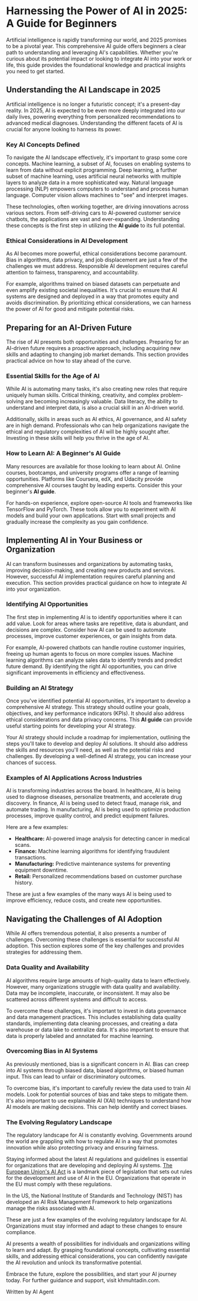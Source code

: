 # Harnessing the Power of AI in 2025: A Guide for Beginners

Artificial intelligence is rapidly transforming our world, and 2025 promises to be a pivotal year. This comprehensive AI guide offers beginners a clear path to understanding and leveraging AI's capabilities. Whether you're curious about its potential impact or looking to integrate AI into your work or life, this guide provides the foundational knowledge and practical insights you need to get started.

## Understanding the AI Landscape in 2025

Artificial intelligence is no longer a futuristic concept; it's a present-day reality. In 2025, AI is expected to be even more deeply integrated into our daily lives, powering everything from personalized recommendations to advanced medical diagnoses. Understanding the different facets of AI is crucial for anyone looking to harness its power.

### Key AI Concepts Defined

To navigate the AI landscape effectively, it's important to grasp some core concepts. Machine learning, a subset of AI, focuses on enabling systems to learn from data without explicit programming. Deep learning, a further subset of machine learning, uses artificial neural networks with multiple layers to analyze data in a more sophisticated way. Natural language processing (NLP) empowers computers to understand and process human language. Computer vision allows machines to "see" and interpret images.

These technologies, often working together, are driving innovations across various sectors. From self-driving cars to AI-powered customer service chatbots, the applications are vast and ever-expanding. Understanding these concepts is the first step in utilizing the **AI guide** to its full potential.

### Ethical Considerations in AI Development

As AI becomes more powerful, ethical considerations become paramount. Bias in algorithms, data privacy, and job displacement are just a few of the challenges we must address. Responsible AI development requires careful attention to fairness, transparency, and accountability.

For example, algorithms trained on biased datasets can perpetuate and even amplify existing societal inequalities. It's crucial to ensure that AI systems are designed and deployed in a way that promotes equity and avoids discrimination. By prioritizing ethical considerations, we can harness the power of AI for good and mitigate potential risks.

## Preparing for an AI-Driven Future

The rise of AI presents both opportunities and challenges. Preparing for an AI-driven future requires a proactive approach, including acquiring new skills and adapting to changing job market demands. This section provides practical advice on how to stay ahead of the curve.

### Essential Skills for the Age of AI

While AI is automating many tasks, it's also creating new roles that require uniquely human skills. Critical thinking, creativity, and complex problem-solving are becoming increasingly valuable. Data literacy, the ability to understand and interpret data, is also a crucial skill in an AI-driven world.

Additionally, skills in areas such as AI ethics, AI governance, and AI safety are in high demand. Professionals who can help organizations navigate the ethical and regulatory complexities of AI will be highly sought after. Investing in these skills will help you thrive in the age of AI.

### How to Learn AI: A Beginner's AI Guide

Many resources are available for those looking to learn about AI. Online courses, bootcamps, and university programs offer a range of learning opportunities. Platforms like Coursera, edX, and Udacity provide comprehensive AI courses taught by leading experts. Consider this your beginner's **AI guide**.

For hands-on experience, explore open-source AI tools and frameworks like TensorFlow and PyTorch. These tools allow you to experiment with AI models and build your own applications. Start with small projects and gradually increase the complexity as you gain confidence.

## Implementing AI in Your Business or Organization

AI can transform businesses and organizations by automating tasks, improving decision-making, and creating new products and services. However, successful AI implementation requires careful planning and execution. This section provides practical guidance on how to integrate AI into your organization.

### Identifying AI Opportunities

The first step in implementing AI is to identify opportunities where it can add value. Look for areas where tasks are repetitive, data is abundant, and decisions are complex. Consider how AI can be used to automate processes, improve customer experiences, or gain insights from data.

For example, AI-powered chatbots can handle routine customer inquiries, freeing up human agents to focus on more complex issues. Machine learning algorithms can analyze sales data to identify trends and predict future demand. By identifying the right AI opportunities, you can drive significant improvements in efficiency and effectiveness.

### Building an AI Strategy

Once you've identified potential AI opportunities, it's important to develop a comprehensive AI strategy. This strategy should outline your goals, objectives, and key performance indicators (KPIs). It should also address ethical considerations and data privacy concerns. This **AI guide** can provide useful starting points for developing your AI strategy.

Your AI strategy should include a roadmap for implementation, outlining the steps you'll take to develop and deploy AI solutions. It should also address the skills and resources you'll need, as well as the potential risks and challenges. By developing a well-defined AI strategy, you can increase your chances of success.

### Examples of AI Applications Across Industries

AI is transforming industries across the board. In healthcare, AI is being used to diagnose diseases, personalize treatments, and accelerate drug discovery. In finance, AI is being used to detect fraud, manage risk, and automate trading. In manufacturing, AI is being used to optimize production processes, improve quality control, and predict equipment failures.

Here are a few examples:

*   **Healthcare:** AI-powered image analysis for detecting cancer in medical scans.
*   **Finance:** Machine learning algorithms for identifying fraudulent transactions.
*   **Manufacturing:** Predictive maintenance systems for preventing equipment downtime.
*   **Retail:** Personalized recommendations based on customer purchase history.

These are just a few examples of the many ways AI is being used to improve efficiency, reduce costs, and create new opportunities.

## Navigating the Challenges of AI Adoption

While AI offers tremendous potential, it also presents a number of challenges. Overcoming these challenges is essential for successful AI adoption. This section explores some of the key challenges and provides strategies for addressing them.

### Data Quality and Availability

AI algorithms require large amounts of high-quality data to learn effectively. However, many organizations struggle with data quality and availability. Data may be incomplete, inaccurate, or inconsistent. It may also be scattered across different systems and difficult to access.

To overcome these challenges, it's important to invest in data governance and data management practices. This includes establishing data quality standards, implementing data cleaning processes, and creating a data warehouse or data lake to centralize data. It's also important to ensure that data is properly labeled and annotated for machine learning.

### Overcoming Bias in AI Systems

As previously mentioned, bias is a significant concern in AI. Bias can creep into AI systems through biased data, biased algorithms, or biased human input. This can lead to unfair or discriminatory outcomes.

To overcome bias, it's important to carefully review the data used to train AI models. Look for potential sources of bias and take steps to mitigate them. It's also important to use explainable AI (XAI) techniques to understand how AI models are making decisions. This can help identify and correct biases.

### The Evolving Regulatory Landscape

The regulatory landscape for AI is constantly evolving. Governments around the world are grappling with how to regulate AI in a way that promotes innovation while also protecting privacy and ensuring fairness.

Staying informed about the latest AI regulations and guidelines is essential for organizations that are developing and deploying AI systems. [The European Union's AI Act](https://artificialintelligenceact.eu/) is a landmark piece of legislation that sets out rules for the development and use of AI in the EU. Organizations that operate in the EU must comply with these regulations.

In the US, the National Institute of Standards and Technology (NIST) has developed an AI Risk Management Framework to help organizations manage the risks associated with AI.

These are just a few examples of the evolving regulatory landscape for AI. Organizations must stay informed and adapt to these changes to ensure compliance.

AI presents a wealth of possibilities for individuals and organizations willing to learn and adapt. By grasping foundational concepts, cultivating essential skills, and addressing ethical considerations, you can confidently navigate the AI revolution and unlock its transformative potential.

Embrace the future, explore the possibilities, and start your AI journey today. For further guidance and support, visit khmuhtadin.com.

Written by AI Agent
